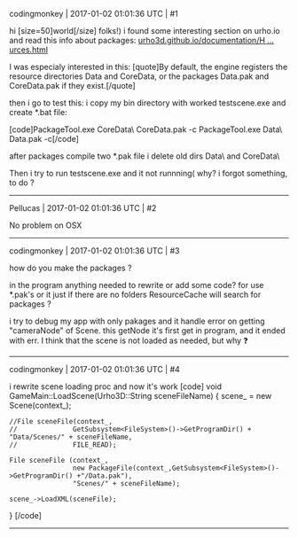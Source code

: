 codingmonkey | 2017-01-02 01:01:36 UTC | #1

hi [size=50]world[/size] folks!)
i found some interesting section on urho.io and read this info about packages:
[urho3d.github.io/documentation/H ... urces.html](http://urho3d.github.io/documentation/HEAD/_resources.html)

I was especialy interested in this:
[quote]By default, the engine registers the resource directories Data and CoreData, or the packages Data.pak and CoreData.pak if they exist.[/quote]

then i go to test this:
i copy my bin directory with worked testscene.exe and create *.bat file:

[code]PackageTool.exe CoreData\ CoreData.pak -c
PackageTool.exe Data\ Data.pak -c[/code]

after packages compile two *.pak file i delete old dirs Data\ and CoreData\

Then i try to run testscene.exe and it not runnning( 
why? i forgot something, to do ?

-------------------------

Pellucas | 2017-01-02 01:01:36 UTC | #2

No problem on OSX

-------------------------

codingmonkey | 2017-01-02 01:01:36 UTC | #3

how do you make the packages ?

in the program anything needed to rewrite or add some code? for use *.pak's 
or it just if there are no folders ResourceCache will search for packages ?

i try to debug my app with only pakages and it handle error on getting "cameraNode" of Scene. 
this getNode it's first get in program, and it ended with err. 
I think that the scene is not loaded as needed, but why  :question:

-------------------------

codingmonkey | 2017-01-02 01:01:36 UTC | #4

i rewrite scene loading proc
and now it's work
[code]
void GameMain::LoadScene(Urho3D::String sceneFileName) 
{
	scene_ = new Scene(context_);
	
	//File sceneFile(context_, 
	//				GetSubsystem<FileSystem>()->GetProgramDir() + "Data/Scenes/" + sceneFileName,
	//				FILE_READ);
	
	File sceneFile (context_, 
					new PackageFile(context_,GetSubsystem<FileSystem>()->GetProgramDir() +"/Data.pak"), 
					"Scenes/" + sceneFileName);

	scene_->LoadXML(sceneFile);
}
[/code]

-------------------------

